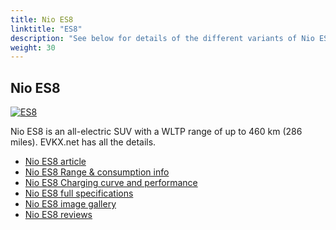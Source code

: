 ```yaml
---
title: Nio ES8
linktitle: "ES8"
description: "See below for details of the different variants of Nio ES8"
weight: 30
---
```

## Nio ES8

<a href="/models/nio/es8/es8/"><img src="https://media.evkx.net/multimedia/models/nio/es8/es8/main_1_st.jpg" class="img-fluid" alt="ES8" ></a>

Nio ES8 is an all-electric SUV with a WLTP range of up to 460 km (286 miles). EVKX.net has all the details. 

- [Nio ES8 article](/models/nio/es8/es8/)
- [Nio ES8 Range & consumption info](/models/nio/es8/es8/rangeandconsumption)
- [Nio ES8 Charging curve and performance](/models/nio/es8/es8/chargingcurve)
- [Nio ES8 full specifications](/models/nio/es8/es8/specifications)
- [Nio ES8 image gallery](/models/nio/es8/es8/gallery)
- [Nio ES8 reviews](/models/nio/es8/es8/reviews)

